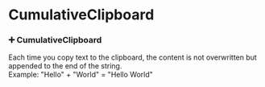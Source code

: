 # CumulativeClipboard

### ➕ CumulativeClipboard
Each time you copy text to the clipboard, the content is not overwritten but appended to the end of the string.  
Example: "Hello" + "World" = "Hello World"

